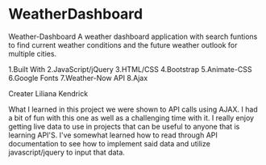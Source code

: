 # WeatherDashboard

Weather-Dashboard
A weather dashboard application with search funtions to find current weather conditions and the future weather outlook for multiple cities.


1.Built With
2.JavaScript/jQuery
3.HTML/CSS
4.Bootstrap
5.Animate-CSS
6.Google Fonts
7.Weather-Now API
8.Ajax

Creater
Liliana Kendrick 

What I learned in this project we were shown to API calls using AJAX. I had a bit of fun with this one as well as a challenging time with it. I really enjoy getting live data to use in projects that can be useful to anyone that is learning API'S. I've somewhat learned how to read through API documentation to see how to implement said data and utilize javascript/jquery to input that data. 